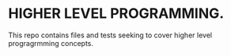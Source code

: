 #  HIGHER LEVEL PROGRAMMING.
This repo contains files and tests seeking to cover higher
level progragrmming concepts.
